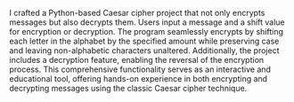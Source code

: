 
I crafted a Python-based Caesar cipher project that not only encrypts messages but also decrypts them. Users input a message and a shift value for encryption or decryption. The program seamlessly encrypts by shifting each letter in the alphabet by the specified amount while preserving case and leaving non-alphabetic characters unaltered. Additionally, the project includes a decryption feature, enabling the reversal of the encryption process. This comprehensive functionality serves as an interactive and educational tool, offering hands-on experience in both encrypting and decrypting messages using the classic Caesar cipher technique.
